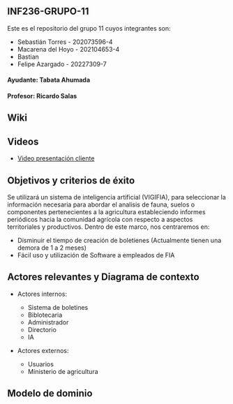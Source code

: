 ## INF236-GRUPO-11

Este es el repositorio del grupo 11 cuyos integrantes son:

* Sebastián Torres - 202073596-4
* Macarena del Hoyo - 202104653-4
* Bastian
* Felipe Azargado - 20227309-7

#### Ayudante: Tabata Ahumada
#### Profesor: Ricardo Salas
## Wiki

## Videos

* [Video presentación cliente](https://www.youtube.com/watch?v=abJau21SDIk)

## Objetivos y criterios de éxito

Se utilizará un sistema de inteligencia artificial (VIGIFIA), para seleccionar la información necesaria para abordar el analisis de fauna, suelos o componentes pertenecientes a la agricultura estableciendo informes periódicos hacia la comunidad agrícola con respecto a aspectos territoriales y productivos. Dentro de este marco, nos centraremos en:
* Disminuir el tiempo de creación de boletienes (Actualmente tienen una demora de 1 a 2 meses)
* Fácil uso y utilización de Software a empleados de FIA

## Actores relevantes y Diagrama de contexto
* Actores internos:
  * Sistema de boletines
  * Biblotecaria
  * Administrador
  * Directorio
  * IA

* Actores externos:
  * Usuarios
  * Ministerio de agricultura

## Modelo de dominio
